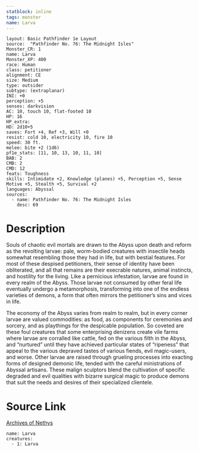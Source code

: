```yaml
---
statblock: inline
tags: monster
name: Larva
---
```

```statblock
layout: Basic Pathfinder 1e Layout
source:  "Pathfinder No. 76: The Midnight Isles"
Monster_CR: 1
name: Larva
Monster_XP: 400
race: Human
class: petitioner
alignment: CE
size: Medium
type: outsider
subtype: (extraplanar)
INI: +0
perception: +5
senses: darkvision
AC: 10, touch 10, flat-footed 10
HP: 16
HP_extra: 
HD: 2d10+5
saves: Fort +4, Ref +3, Will +0
resist: cold 10, electricity 10, fire 10
speed: 30 ft.
melee: bite +2 (1d6)
pf1e_stats: [11, 10, 13, 10, 11, 10]
BAB: 2
CMB: 2
CMD: 12
feats: Toughness
skills: Intimidate +2, Knowledge (planes) +5, Perception +5, Sense Motive +5, Stealth +5, Survival +2
languages: Abyssal
sources:
  - name: Pathfinder No. 76: The Midnight Isles
    desc: 69
```
# Description
Souls of chaotic evil mortals are drawn to the Abyss upon death and reform as the revolting larvae: pale, worm-bodied creatures with insectile heads somewhat resembling those they had in life, but with bestial features. For most of these despised petitioners, their sense of identity have been obliterated, and all that remains are their execrable natures, animal instincts, and hostility for the living. Like a pernicious infestation, larvae are found in every realm of the Abyss. Those larvae not consumed by other feral life eventually undergo a metamorphosis, transforming into one of the endless varieties of demons, a form that often mirrors the petitioner’s sins and vices in life.

 The economy of the Abyss varies from realm to realm, but in every corner larvae are valued commodities: as food, as components for ceremonies and sorcery, and as playthings for the despicable population. So coveted are these foul creatures that some enterprising denizens create vile farms where larvae are corralled like cattle, fed on the various filth in the Abyss, and “nurtured” until they have achieved particular states of “ripeness” that appeal to the various depraved tastes of various fiends, evil magic-users, and worse. Other larvae are raised through grueling processes into exacting forms of designed demonic life, tended with the careful ministrations of Abyssal artisans. These malign sculptors blend the cultivation of specific degraded and evil qualities with bizarre surgical magic to produce demons that suit the needs and desires of their specialized clientele.
# Source Link
[Archives of Nethys](https://aonprd.com/MonsterDisplay.aspx?ItemName=Larva)
```encounter-table
name: Larva
creatures:
  - 1: Larva
```
